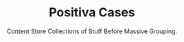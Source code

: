 ---
Type : "tags"
layout : "cases"
title: "Positiva Cases"
subtitle : "Content Store Collections of Stuff Before Massive Grouping."
---